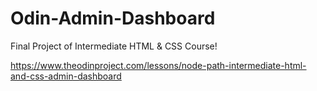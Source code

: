 # Odin-Admin-Dashboard

Final Project of Intermediate HTML & CSS Course!

https://www.theodinproject.com/lessons/node-path-intermediate-html-and-css-admin-dashboard